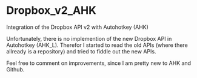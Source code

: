 # Dropbox_v2_AHK
Integration of the Dropbox API v2 with Autohotkey (AHK)

Unfortunately, there is no implemention of the new Dropbox API in Autohotkey (AHK_L). Therefor I started to read the old APIs (where there allready is a repository) and tried to fiddle out the new APIs.

Feel free to comment on improvements, since I am pretty new to AHK and Github.
